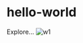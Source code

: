 # hello-world
Explore...
![w1](https://user-images.githubusercontent.com/120178029/206977882-c74ab7a0-cb29-4b9f-a3e9-480a6c627053.jpg)
